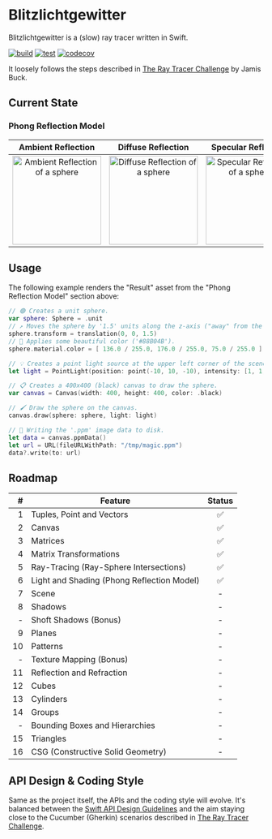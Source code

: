 # Blitzlichtgewitter

Blitzlichtgewitter is a (slow) ray tracer written in Swift.

[![build](https://github.com/lennartstolz/blitzlichtgewitter/actions/workflows/build.yml/badge.svg)](https://github.com/lennartstolz/blitzlichtgewitter/actions/workflows/build.yml)
[![test](https://github.com/lennartstolz/blitzlichtgewitter/actions/workflows/test.yml/badge.svg)](https://github.com/lennartstolz/blitzlichtgewitter/actions/workflows/test.yml)
[![codecov](https://codecov.io/gh/lennartstolz/blitzlichtgewitter/branch/main/graph/badge.svg?token=V397RT5OCO)](https://codecov.io/gh/lennartstolz/blitzlichtgewitter)

It loosely follows the steps described in [The Ray Tracer Challenge](http://raytracerchallenge.com/) by Jamis Buck.

## Current State

### Phong Reflection Model

| Ambient Reflection  | Diffuse Reflection  | Specular Reflection |       Result        |
| :-----------------: | :-----------------: | :-----------------: | :-----------------: |
| <img src="../assets/readme/phong-shading-01-ambient-reflection.png?raw=true" alt="Ambient Reflection of a sphere" width="175" /> | <img src="../assets/readme/phong-shading-02-diffuse-reflection.png?raw=true" alt="Diffuse Reflection of a sphere" width="175" /> | <img src="../assets/readme/phong-shading-03-specular-reflection.png?raw=true" alt="Specular Reflection of a sphere" width="175" /> | <img src="../assets/readme/phong-shading-04-result.png?raw=true" alt="Phong Reflection Render Result of a sphere" width="175" /> |

## Usage

The following example renders the "Result" asset from the "Phong Reflection Model" section above:

```swift
// 🟢 Creates a unit sphere.
var sphere: Sphere = .unit
// ↗️ Moves the sphere by '1.5' units along the z-axis ("away" from the camera).
sphere.transform = translation(0, 0, 1.5)
// 🎨 Applies some beautiful color ('#88B04B').
sphere.material.color = [ 136.0 / 255.0, 176.0 / 255.0, 75.0 / 255.0 ]

// 💡 Creates a point light source at the upper left corner of the scene.
let light = PointLight(position: point(-10, 10, -10), intensity: [1, 1, 1])

// 📋 Creates a 400x400 (black) canvas to draw the sphere.
var canvas = Canvas(width: 400, height: 400, color: .black)

// 🖌 Draw the sphere on the canvas.
canvas.draw(sphere: sphere, light: light)

// 💾 Writing the '.ppm' image data to disk.
let data = canvas.ppmData()
let url = URL(fileURLWithPath: "/tmp/magic.ppm")
data?.write(to: url)
```

## Roadmap

|  # | Feature                                         | Status |
| --:| ------------------------------------------------| :-----: |
|  1 | Tuples, Point and Vectors                       |    ✅   |
|  2 | Canvas                                          |    ✅   |
|  3 | Matrices                                        |    ✅   |
|  4 | Matrix Transformations                          |    ✅   |
|  5 | Ray-Tracing (Ray-Sphere Intersections)          |    ✅   |
|  6 | Light and Shading (Phong Reflection Model)      |    ✅   |
|  7 | Scene                                           |    -   |
|  8 | Shadows                                         |    -   |
|  - | Shoft Shadows (Bonus)                           |   -    |
|  9 | Planes                                          |   -    |
| 10 | Patterns                                        |   -    |
|  - | Texture Mapping (Bonus)                         |   -    |
| 11 | Reflection and Refraction                       |   -    |
| 12 | Cubes                                           |   -    |
| 13 | Cylinders                                       |   -    |
| 14 | Groups                                          |   -    |
|  - | Bounding Boxes and Hierarchies                  |   -    |
| 15 | Triangles                                       |   -    |
| 16 | CSG (Constructive Solid Geometry)               |   -    |


## API Design & Coding Style

Same as the project itself, the APIs and the coding style will evolve. It's balanced between the 
[Swift API Design Guidelines](https://swift.org/documentation/api-design-guidelines/) and the aim staying close to the 
Cucumber (Gherkin) scenarios described in [The Ray Tracer Challenge](http://raytracerchallenge.com/).
